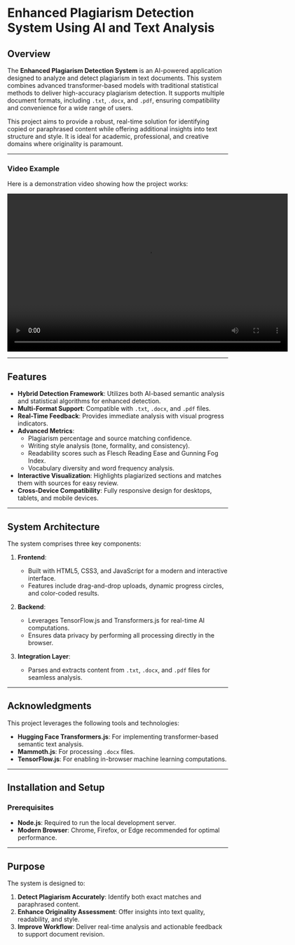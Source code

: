 # Enhanced Plagiarism Detection System Using AI and Text Analysis

## Overview
The **Enhanced Plagiarism Detection System** is an AI-powered application designed to analyze and detect plagiarism in text documents. This system combines advanced transformer-based models with traditional statistical methods to deliver high-accuracy plagiarism detection. It supports multiple document formats, including `.txt`, `.docx`, and `.pdf`, ensuring compatibility and convenience for a wide range of users.

This project aims to provide a robust, real-time solution for identifying copied or paraphrased content while offering additional insights into text structure and style. It is ideal for academic, professional, and creative domains where originality is paramount.

---

### Video Example

Here is a demonstration video showing how the project works:

<video width="640" height="360" controls>
  <source src="video.mp4" type="video/mp4">
  Your browser does not support the video tag.
</video>

---

## Features
- **Hybrid Detection Framework**: Utilizes both AI-based semantic analysis and statistical algorithms for enhanced detection.
- **Multi-Format Support**: Compatible with `.txt`, `.docx`, and `.pdf` files.
- **Real-Time Feedback**: Provides immediate analysis with visual progress indicators.
- **Advanced Metrics**:
  - Plagiarism percentage and source matching confidence.
  - Writing style analysis (tone, formality, and consistency).
  - Readability scores such as Flesch Reading Ease and Gunning Fog Index.
  - Vocabulary diversity and word frequency analysis.
- **Interactive Visualization**: Highlights plagiarized sections and matches them with sources for easy review.
- **Cross-Device Compatibility**: Fully responsive design for desktops, tablets, and mobile devices.

---

## System Architecture
The system comprises three key components:

1. **Frontend**:
   - Built with HTML5, CSS3, and JavaScript for a modern and interactive interface.
   - Features include drag-and-drop uploads, dynamic progress circles, and color-coded results.

2. **Backend**:
   - Leverages TensorFlow.js and Transformers.js for real-time AI computations.
   - Ensures data privacy by performing all processing directly in the browser.

3. **Integration Layer**:
   - Parses and extracts content from `.txt`, `.docx`, and `.pdf` files for seamless analysis.

---

## Acknowledgments
This project leverages the following tools and technologies:
- **Hugging Face Transformers.js**: For implementing transformer-based semantic text analysis.
- **Mammoth.js**: For processing `.docx` files.
- **TensorFlow.js**: For enabling in-browser machine learning computations.

---

## Installation and Setup

### Prerequisites
- **Node.js**: Required to run the local development server.
- **Modern Browser**: Chrome, Firefox, or Edge recommended for optimal performance.

---

## Purpose
The system is designed to:
1. **Detect Plagiarism Accurately**: Identify both exact matches and paraphrased content.
2. **Enhance Originality Assessment**: Offer insights into text quality, readability, and style.
3. **Improve Workflow**: Deliver real-time analysis and actionable feedback to support document revision.
